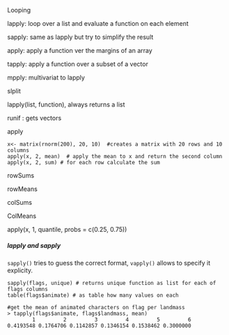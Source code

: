 Looping

lapply: loop over a list and evaluate a function on each element

sapply: same as lapply but try to simplify the result

apply: apply a function ver the margins of an array

tapply: apply a function over a subset of a vector

mpply: multivariat to lapply

slplit

lapply\(list, function\), always returns a list

runif : gets vectors

apply

```
x<- matrix(rnorm(200), 20, 10)  #creates a matrix with 20 rows and 10 columns
apply(x, 2, mean)  # apply the mean to x and return the second column
apply(x, 2, sum) # for each row calculate the sum
```

rowSums

rowMeans

colSums

ColMeans

apply\(x, 1, quantile, probs = c\(0.25, 0.75\)\)



##### lapply and sapply

`sapply()` tries to guess the correct format, `vapply()` allows to specify it explicity.

```
sapply(flags, unique) # returns unique function as list for each of flags columns
table(flags$animate) # as table how many values on each

#get the mean of animated characters on flag per landmass
> tapply(flags$animate, flags$landmass, mean)
        1         2         3         4         5         6 
0.4193548 0.1764706 0.1142857 0.1346154 0.1538462 0.3000000 


```







